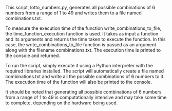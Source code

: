 This script, lotto_numbers.py, generates all possible combinations of 6 numbers from a range of 1 to 49 and writes them to a file named combinations.txt.

To measure the execution time of the function write_combinations_to_file, the time_function_execution function is used. It takes as input a function and its arguments and returns the time taken to execute the function. In this case, the write_combinations_to_file function is passed as an argument along with the filename combinations.txt. The execution time is printed to the console and returned.

To run the script, simply execute it using a Python interpreter with the required libraries installed. The script will automatically create a file named combinations.txt and write all the possible combinations of 6 numbers to it. The execution time of the function will also be printed to the console.

It should be noted that generating all possible combinations of 6 numbers from a range of 1 to 49 is computationally intensive and may take some time to complete, depending on the hardware being used.
